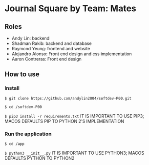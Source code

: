 # Journal Square by Team: Mates

## Roles

- Andy Lin: backend
- Shadman Rakib: backend and database
- Raymond Yeung: frontend and website
- Alejandro Alonso: Front end design and css implementation
- Aaron Contreras: Front end design

## How to use

### Install

`$ git clone https://github.com/andylin2004/softdev-P00.git`

`$ cd /softdev-P00`

`$ pip3 install -r requirements.txt` IT IS IMPORTANT TO USE PIP3; MACOS DEFAULTS PIP TO PYTHON 2'S IMPLEMENTATION

### Run the application

`$ cd /app`

`$ python3 __init__.py` IT IS IMPORTANT TO USE PYTHON3; MACOS DEFAULTS PYTHON TO PYTHON2
